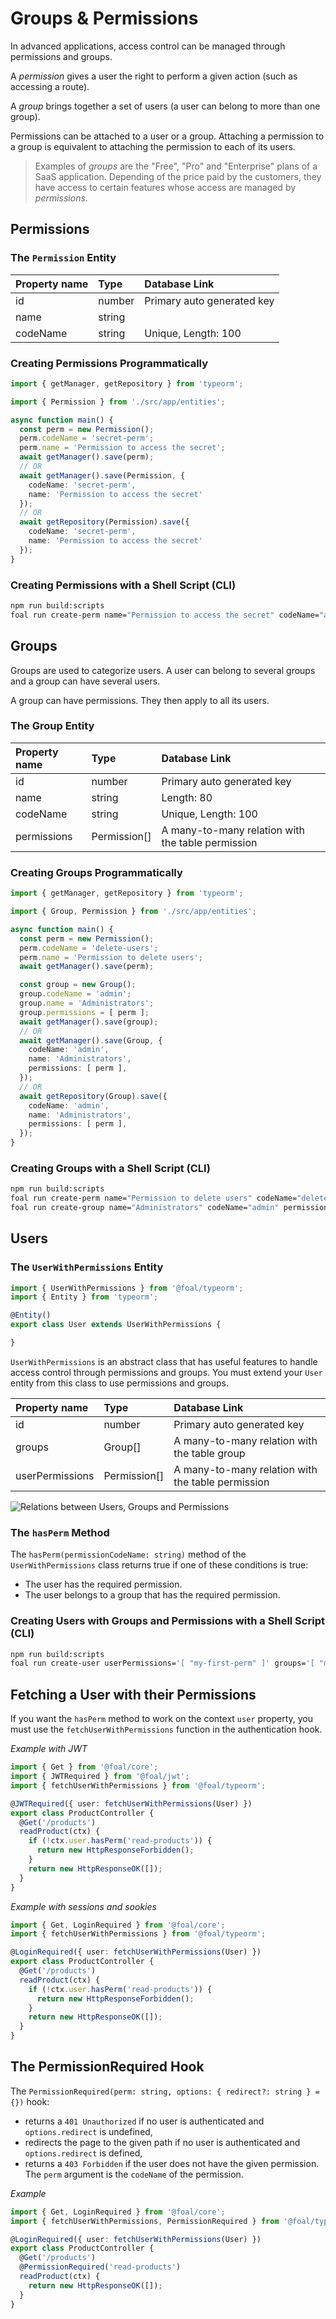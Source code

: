 # Groups & Permissions

In advanced applications, access control can be managed through permissions and groups.

A _permission_ gives a user the right to perform a given action \(such as accessing a route\).

A _group_ brings together a set of users \(a user can belong to more than one group\).

Permissions can be attached to a user or a group. Attaching a permission to a group is equivalent to attaching the permission to each of its users.

> Examples of _groups_ are the "Free", "Pro" and "Enterprise" plans of a SaaS application. Depending of the price paid by the customers, they have access to certain features whose access are managed by _permissions_.

## Permissions

### The `Permission` Entity

| Property name | Type | Database Link |
| :--- | :--- | :--- |
| id | number | Primary auto generated key |
| name | string |  |
| codeName | string | Unique, Length: 100 |

### Creating Permissions Programmatically

```typescript
import { getManager, getRepository } from 'typeorm';

import { Permission } from './src/app/entities';

async function main() {
  const perm = new Permission();
  perm.codeName = 'secret-perm';
  perm.name = 'Permission to access the secret';
  await getManager().save(perm);
  // OR
  await getManager().save(Permission, {
    codeName: 'secret-perm',
    name: 'Permission to access the secret'
  });
  // OR
  await getRepository(Permission).save({
    codeName: 'secret-perm',
    name: 'Permission to access the secret'
  });
}
```

### Creating Permissions with a Shell Script \(CLI\)

```bash
npm run build:scripts
foal run create-perm name="Permission to access the secret" codeName="access-secret"
```

## Groups

Groups are used to categorize users. A user can belong to several groups and a group can have several users.

A group can have permissions. They then apply to all its users.

### The Group Entity

| Property name | Type | Database Link |
| :--- | :--- | :--- |
| id | number | Primary auto generated key |
| name | string | Length: 80 |
| codeName | string | Unique, Length: 100 |
| permissions | Permission\[\] | A many-to-many relation with the table permission |

### Creating Groups Programmatically

```typescript
import { getManager, getRepository } from 'typeorm';

import { Group, Permission } from './src/app/entities';

async function main() {
  const perm = new Permission();
  perm.codeName = 'delete-users';
  perm.name = 'Permission to delete users';
  await getManager().save(perm);

  const group = new Group();
  group.codeName = 'admin';
  group.name = 'Administrators';
  group.permissions = [ perm ];
  await getManager().save(group);
  // OR
  await getManager().save(Group, {
    codeName: 'admin',
    name: 'Administrators',
    permissions: [ perm ],
  });
  // OR
  await getRepository(Group).save({
    codeName: 'admin',
    name: 'Administrators',
    permissions: [ perm ],
  });
}
```

### Creating Groups with a Shell Script \(CLI\)

```bash
npm run build:scripts
foal run create-perm name="Permission to delete users" codeName="delete-users"
foal run create-group name="Administrators" codeName="admin" permissions='[ "delete-users" ]'
```

## Users

### The `UserWithPermissions` Entity

```typescript
import { UserWithPermissions } from '@foal/typeorm';
import { Entity } from 'typeorm';

@Entity()
export class User extends UserWithPermissions {

}
```

`UserWithPermissions` is an abstract class that has useful features to handle access control through permissions and groups. You must extend your `User` entity from this class to use permissions and groups.

| Property name | Type | Database Link |
| :--- | :--- | :--- |
| id | number | Primary auto generated key |
| groups | Group\[\] | A many-to-many relation with the table group |
| userPermissions | Permission\[\] | A many-to-many relation with the table permission |

![Relations between Users, Groups and Permissions](../../.gitbook/assets/permissions-groups-and-users%20%281%29.png)

### The `hasPerm` Method

The `hasPerm(permissionCodeName: string)` method of the `UserWithPermissions` class returns true if one of these conditions is true:

* The user has the required permission.
* The user belongs to a group that has the required permission.

### Creating Users with Groups and Permissions with a Shell Script \(CLI\)

```bash
npm run build:scripts
foal run create-user userPermissions='[ "my-first-perm" ]' groups='[ "my-group" ]'
```

## Fetching a User with their Permissions

If you want the `hasPerm` method to work on the context `user` property, you must use the `fetchUserWithPermissions` function in the authentication hook.

_Example with JWT_

```typescript
import { Get } from '@foal/core';
import { JWTRequired } from '@foal/jwt';
import { fetchUserWithPermissions } from '@foal/typeorm';

@JWTRequired({ user: fetchUserWithPermissions(User) })
export class ProductController {
  @Get('/products')
  readProduct(ctx) {
    if (!ctx.user.hasPerm('read-products')) {
      return new HttpResponseForbidden();
    }
    return new HttpResponseOK([]);
  }
}
```

_Example with sessions and sookies_

```typescript
import { Get, LoginRequired } from '@foal/core';
import { fetchUserWithPermissions } from '@foal/typeorm';

@LoginRequired({ user: fetchUserWithPermissions(User) })
export class ProductController {
  @Get('/products')
  readProduct(ctx) {
    if (!ctx.user.hasPerm('read-products')) {
      return new HttpResponseForbidden();
    }
    return new HttpResponseOK([]);
  }
}
```

## The PermissionRequired Hook

The `PermissionRequired(perm: string, options: { redirect?: string } = {})` hook:

* returns a `401 Unauthorized` if no user is authenticated and `options.redirect` is undefined,
* redirects the page to the given path if no user is authenticated and  `options.redirect` is defined,
* returns a `403 Forbidden` if the user does not have the given permission. The `perm` argument is the `codeName` of the permission.

_Example_

```typescript
import { Get, LoginRequired } from '@foal/core';
import { fetchUserWithPermissions, PermissionRequired } from '@foal/typeorm';

@LoginRequired({ user: fetchUserWithPermissions(User) })
export class ProductController {
  @Get('/products')
  @PermissionRequired('read-products')
  readProduct(ctx) {
    return new HttpResponseOK([]);
  }
}
```

